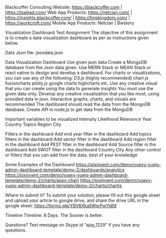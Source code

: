 Blackcoffer
Consulting Website:  https://blackcoffer.com | https://lsalead.com/
Web App Products: https://netclan.com/ | https://insights.blackcoffer.com/ | https://hirekingdom.com/ | https://workcroft.com/
Mobile App Products: Netclan | Bwstory


Visualization Dashboard
Test Assignment 
The objective of this assignment is to create a data visualization dashboard as per as instructions given below. 

Data
Json file: jsondata.json

Data Visualization Dashboard
Use given json data
Create a MongoDB database from the Json data given.
Use MERN Stack or MEAN Stack or react native to design and develop a dashboard. 
For charts or visualizations, you can use any of the following:
D3.js (highly recommended) 
chart.js
fusioncharts
plotly.js
google charts
highcharts
etc.
Use any creative visual that you can create using the data to generate insights
You must use the given data only.
Develop any creative visualization that you like most, using provided data in json.
Interactive graphs, charts, and visuals are recommended
The dashboard should read the data from the MongoDB database.
Create API in node,js to get data from the MongoDB

Important variables to be visualized
Intensity
Likelihood
Relevance
Year
Country
Topics
Region
City 

Filters in the dashboard
Add end year filter in the dashboard
Add topics filters in the dashboard
Add sector filter in the dashboard
Add region filter in the dashboard
Add PEST filter in the dashboard
Add Source filter in the dashboard
Add SWOT filter in the dashboard
Country
City
Any other control or filters that you can add from the data, best of your knowledge 

Some Examples of the Dashboard
https://pixinvent.com/demo/vuexy-vuejs-admin-dashboard-template/demo-2/dashboards/analytics 
https://pixinvent.com/demo/vuexy-vuejs-admin-dashboard-template/demo-2/charts/apex-chart 
https://pixinvent.com/demo/vuexy-vuejs-admin-dashboard-template/demo-2/charts/chartjs 

Where to submit it?
To submit your solution, please fill out this google sheet and upload your article to google drive, and share the drive URL in the google sheet:  https://forms.gle/YBV6Xka5WsrPwYsB8    

Timeline
Timeline: 8 Days. The Sooner is better. 

Questions?
Text message on Skype id “ajay_1229” if you have any questions. 





